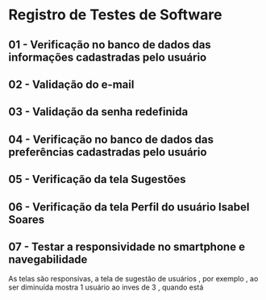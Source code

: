 # Registro de Testes de Software

## 01 - Verificação no banco de dados das informações cadastradas pelo usuário 

## 02 - Validação do e-mail  

## 03 - Validação da senha redefinida  

## 04 - Verificação no banco de dados das preferências cadastradas pelo usuário

## 05 - Verificação da tela Sugestões

## 06 - Verificação da tela Perfil do usuário Isabel Soares

## 07 - Testar a responsividade no smartphone e navegabilidade

As telas são responsivas, a tela de sugestão de usuários , por exemplo , ao ser diminuída mostra 1 usuário ao inves de 3 , quando está 

